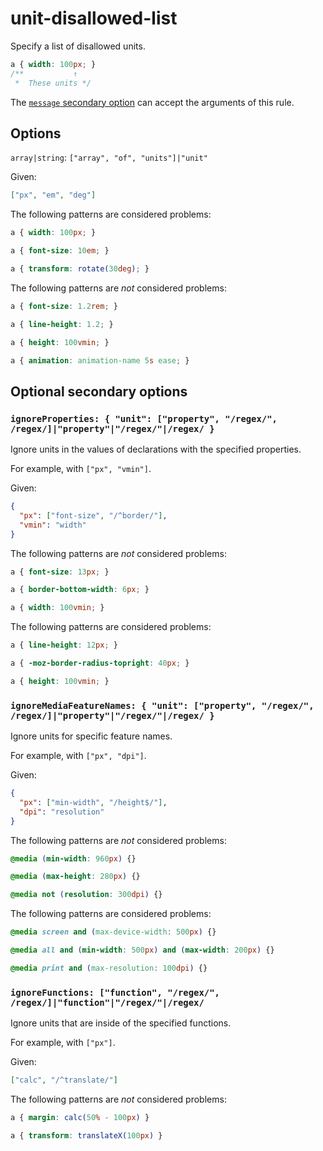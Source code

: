 # unit-disallowed-list  
  
Specify a list of disallowed units.  
  
<!-- prettier-ignore -->  
```css  
a { width: 100px; }  
/**           ↑  
 *  These units */  
```  
  
The [`message` secondary option](../../../docs/user-guide/configure.md#message) can accept the arguments of this rule.  
  
## Options  
  
`array|string`: `["array", "of", "units"]|"unit"`  
  
Given:  
  
```json  
["px", "em", "deg"]  
```  
  
The following patterns are considered problems:  
  
<!-- prettier-ignore -->  
```css  
a { width: 100px; }  
```  
  
<!-- prettier-ignore -->  
```css  
a { font-size: 10em; }  
```  
  
<!-- prettier-ignore -->  
```css  
a { transform: rotate(30deg); }  
```  
  
The following patterns are _not_ considered problems:  
  
<!-- prettier-ignore -->  
```css  
a { font-size: 1.2rem; }  
```  
  
<!-- prettier-ignore -->  
```css  
a { line-height: 1.2; }  
```  
  
<!-- prettier-ignore -->  
```css  
a { height: 100vmin; }  
```  
  
<!-- prettier-ignore -->  
```css  
a { animation: animation-name 5s ease; }  
```  
  
## Optional secondary options  
  
### `ignoreProperties: { "unit": ["property", "/regex/", /regex/]|"property"|"/regex/"|/regex/ }`  
  
Ignore units in the values of declarations with the specified properties.  
  
For example, with `["px", "vmin"]`.  
  
Given:  
  
```json  
{  
  "px": ["font-size", "/^border/"],  
  "vmin": "width"  
}  
```  
  
The following patterns are _not_ considered problems:  
  
<!-- prettier-ignore -->  
```css  
a { font-size: 13px; }  
```  
  
<!-- prettier-ignore -->  
```css  
a { border-bottom-width: 6px; }  
```  
  
<!-- prettier-ignore -->  
```css  
a { width: 100vmin; }  
```  
  
The following patterns are considered problems:  
  
<!-- prettier-ignore -->  
```css  
a { line-height: 12px; }  
```  
  
<!-- prettier-ignore -->  
```css  
a { -moz-border-radius-topright: 40px; }  
```  
  
<!-- prettier-ignore -->  
```css  
a { height: 100vmin; }  
```  
  
### `ignoreMediaFeatureNames: { "unit": ["property", "/regex/", /regex/]|"property"|"/regex/"|/regex/ }`  
  
Ignore units for specific feature names.  
  
For example, with `["px", "dpi"]`.  
  
Given:  
  
```json  
{  
  "px": ["min-width", "/height$/"],  
  "dpi": "resolution"  
}  
```  
  
The following patterns are _not_ considered problems:  
  
<!-- prettier-ignore -->  
```css  
@media (min-width: 960px) {}  
```  
  
<!-- prettier-ignore -->  
```css  
@media (max-height: 280px) {}  
```  
  
<!-- prettier-ignore -->  
```css  
@media not (resolution: 300dpi) {}  
```  
  
The following patterns are considered problems:  
  
<!-- prettier-ignore -->  
```css  
@media screen and (max-device-width: 500px) {}  
```  
  
<!-- prettier-ignore -->  
```css  
@media all and (min-width: 500px) and (max-width: 200px) {}  
```  
  
<!-- prettier-ignore -->  
```css  
@media print and (max-resolution: 100dpi) {}  
```  
  
### `ignoreFunctions: ["function", "/regex/", /regex/]|"function"|"/regex/"|/regex/`  
  
Ignore units that are inside of the specified functions.  
  
For example, with `["px"]`.  
  
Given:  
  
```json  
["calc", "/^translate/"]  
```  
  
The following patterns are _not_ considered problems:  
  
<!-- prettier-ignore -->  
```css  
a { margin: calc(50% - 100px) }  
```  
  
<!-- prettier-ignore -->  
```css  
a { transform: translateX(100px) }  
```  
